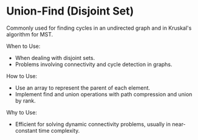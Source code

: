 # Union-Find (Disjoint Set)

Commonly used for finding cycles in an undirected graph and in Kruskal's algorithm for MST.

When to Use:
- When dealing with disjoint sets.
- Problems involving connectivity and cycle detection in graphs.

How to Use:
- Use an array to represent the parent of each element.
- Implement find and union operations with path compression and union by rank.

Why to Use:
- Efficient for solving dynamic connectivity problems, usually in near-constant time complexity.
